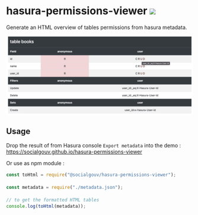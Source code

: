 # hasura-permissions-viewer [![](https://img.shields.io/npm/v/@socialgouv/hasura-permissions-viewer)](https://www.npmjs.com/package/@socialgouv/hasura-permissions-viewer)

Generate an HTML overview of tables permissions from hasura metadata.

![demo](./demo.png)

## Usage

Drop the result of from Hasura console `Export metadata` into the demo : https://socialgouv.github.io/hasura-permissions-viewer

Or use as npm module :

```js
const toHtml = require("@socialgouv/hasura-permissions-viewer");

const metadata = require("./metadata.json");

// to get the formatted HTML tables
console.log(toHtml(metadata));
```
